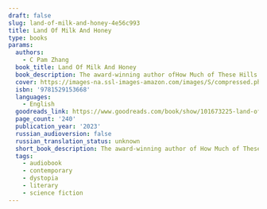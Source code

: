 ```yaml
---
draft: false
slug: land-of-milk-and-honey-4e56c993
title: Land Of Milk And Honey
type: books
params:
  authors:
    - C Pam Zhang
  book_title: Land Of Milk And Honey
  book_description: The award-winning author ofHow Much of These Hills Is Goldreturns with a rapturous and revelatory novel about a young chef whose discovery of pleasure alters her life and, indirectly, the worldA smog has spread. Food crops are rapidly disappearing. A chef escapes her dying career in a dreary city to take a job at a decadent mountaintop colony seemingly free of the world’s troubles.There, the sky is clear again. Rare ingredients abound. Her enigmatic employer and his visionary daughter have built a lush new life for the global elite, one that reawakens the chef to the pleasures of taste, touch, and her own body.In this atmosphere of hidden wonders and cool, seductive violence, the chef’s boundaries undergo a thrilling erosion. Soon she is pushed to the center of a startling attempt to reshape the world far beyond the plate.Sensuous and surprising, joyous and bitingly sharp, told in language as alluring as it is original,Land of Milk and Honeylays provocatively bare the ethics of seeking pleasure in a dying world. It is a daringly imaginative exploration of desire and deception, privilege and faith, and the roles we play to survive. Most of all, it is a love letter to food, to wild delight, and to the transformative power of a woman embracing her own appetite.
  cover: https://images-na.ssl-images-amazon.com/images/S/compressed.photo.goodreads.com/books/1683827919i/101673225.jpg
  isbn: '9781529153668'
  languages:
    - English
  goodreads_link: https://www.goodreads.com/book/show/101673225-land-of-milk-and-honey
  page_count: '240'
  publication_year: '2023'
  russian_audioversion: false
  russian_translation_status: unknown
  short_book_description: The award-winning author of How Much of These Hills Is Gold returns with a rapturous and revelatory novel about a young chef whose discovery of pleasure alters her life and, indirectly, the world...
  tags:
    - audiobook
    - contemporary
    - dystopia
    - literary
    - science fiction
---
```


